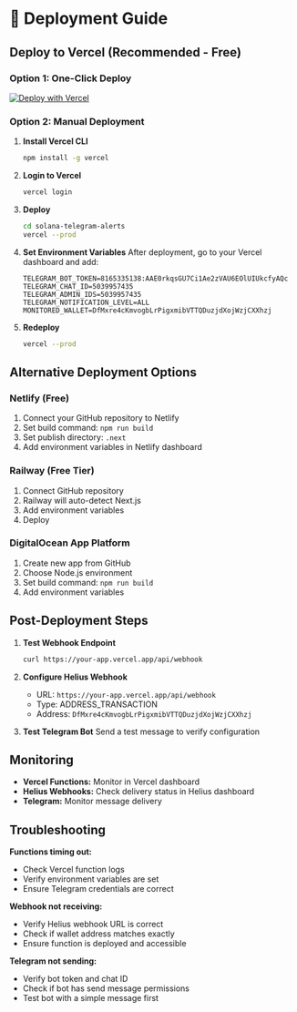 # 🚀 Deployment Guide

## Deploy to Vercel (Recommended - Free)

### Option 1: One-Click Deploy

[![Deploy with Vercel](https://vercel.com/button)](https://vercel.com/new/import?s=https://github.com/your-username/solana-telegram-alerts)

### Option 2: Manual Deployment

1. **Install Vercel CLI**
   ```bash
   npm install -g vercel
   ```

2. **Login to Vercel**
   ```bash
   vercel login
   ```

3. **Deploy**
   ```bash
   cd solana-telegram-alerts
   vercel --prod
   ```

4. **Set Environment Variables**
   After deployment, go to your Vercel dashboard and add:
   ```
   TELEGRAM_BOT_TOKEN=8165335138:AAE0rkqsGU7Ci1Ae2zVAU6EOlUIUkcfyAQc
   TELEGRAM_CHAT_ID=5039957435
   TELEGRAM_ADMIN_IDS=5039957435
   TELEGRAM_NOTIFICATION_LEVEL=ALL
   MONITORED_WALLET=DfMxre4cKmvogbLrPigxmibVTTQDuzjdXojWzjCXXhzj
   ```

5. **Redeploy**
   ```bash
   vercel --prod
   ```

## Alternative Deployment Options

### Netlify (Free)

1. Connect your GitHub repository to Netlify
2. Set build command: `npm run build`
3. Set publish directory: `.next`
4. Add environment variables in Netlify dashboard

### Railway (Free Tier)

1. Connect GitHub repository
2. Railway will auto-detect Next.js
3. Add environment variables
4. Deploy

### DigitalOcean App Platform

1. Create new app from GitHub
2. Choose Node.js environment
3. Set build command: `npm run build`
4. Add environment variables

## Post-Deployment Steps

1. **Test Webhook Endpoint**
   ```bash
   curl https://your-app.vercel.app/api/webhook
   ```

2. **Configure Helius Webhook**
   - URL: `https://your-app.vercel.app/api/webhook`
   - Type: ADDRESS_TRANSACTION
   - Address: `DfMxre4cKmvogbLrPigxmibVTTQDuzjdXojWzjCXXhzj`

3. **Test Telegram Bot**
   Send a test message to verify configuration

## Monitoring

- **Vercel Functions:** Monitor in Vercel dashboard
- **Helius Webhooks:** Check delivery status in Helius dashboard
- **Telegram:** Monitor message delivery

## Troubleshooting

**Functions timing out:**
- Check Vercel function logs
- Verify environment variables are set
- Ensure Telegram credentials are correct

**Webhook not receiving:**
- Verify Helius webhook URL is correct
- Check if wallet address matches exactly
- Ensure function is deployed and accessible

**Telegram not sending:**
- Verify bot token and chat ID
- Check if bot has send message permissions
- Test bot with a simple message first
